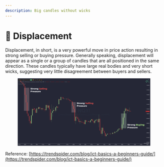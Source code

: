 ```yaml
---
description: Big candles without wicks
---
```


# 🧧 Displacement

Displacement, in short, is a very powerful move in price action resulting in strong selling or buying pressure. Generally speaking, displacement will appear as a single or a group of candles that are all positioned in the same direction. These candles typically have large real bodies and very short wicks, suggesting very little disagreement between buyers and sellers.

<figure><img src="../.gitbook/assets/image (24).png" alt=""><figcaption></figcaption></figure>

Reference: [https://trendspider.com/blog/ict-basics-a-beginners-guide/](https://trendspider.com/blog/ict-basics-a-beginners-guide/)

